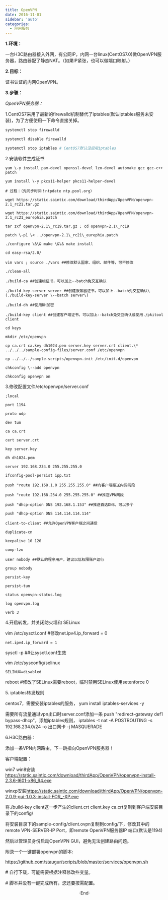 ```yaml
---
title: OpenVPN
date: 2016-11-01
sidebar: 'auto'
categories:
  - 应用服务
---
```


**1.环境：**

一台H3C路由器接入外网，有公网IP，内网一台linux\(CentOS7.0\)做OpenVPN服务器，路由器配了静态NAT。（如果IP紧张，也可以做端口映射。）

**2.目标：**

证书认证的内网OpenVPN。

**3.步骤：**

_OpenVPN服务器：_

1.CentOS7采用了最新的firewalld机制替代了iptables\(默认iptables服务未安装\)，为了方便使用一下命令直接关掉。

```bash
systemctl stop firewalld

systemctl disable firewalld

systemctl stop iptables # CentOS7默认没启用iptables
```

2.安装软件生成证书

```
yum \-y install pam-devel openssl-devel lzo-devel automake gcc gcc-c++ patch

yum install \-y pkcs11-helper pkcs11-helper-devel

# 过程：（先同步时间！ntpdate ntp.pool.org）

wget https://static.saintic.com/download/thirdApp/OpenVPN/openvpn-2.1_rc21.tar.gz

wget https://static.saintic.com/download/thirdApp/OpenVPN/openvpn-2.1_rc21_eurephia.patch

tar zxf openvpn-2.1\_rc19.tar.gz ; cd openvpn-2.1\_rc19

patch \-p1 \< ../openvpn-2.1\_rc21\_eurephia.patch

./configure \&\& make \&\& make install

cd easy-rsa/2.0/

vim vars ; source ./vars ##修改默认国家、组织、邮件等，可不修改

./clean-all

./build-ca ##创建根证书，可以加上--batch免交互确认

./build-key-server server ##创建服务器证书，可以加上--batch免交互确认\(./build-key-server \--batch server\)

./build-dh ##使用DH加密

./build-key client ##创建客户端证书，可以加上--batch免交互确认或使用./pkitool client

cd keys

mkdir /etc/openvpn

cp ca.crt ca.key dh1024.pem server.key server.crt client.\* ../../../sample-config-files/server.conf /etc/openvpn

cp ../../../sample-scripts/openvpn.init /etc/init.d/openvpn

chkconfig \--add openvpn

chkconfig openvpn on
```

3.修改配置文件/etc/openvpn/server.conf

```
;local

port 1194

proto udp

dev tun

ca ca.crt

cert server.crt

key server.key

dh dh1024.pem

server 192.168.234.0 255.255.255.0

ifconfig-pool-persist ipp.txt

push "route 192.168.1.0 255.255.255.0" ##向客户端推送内网网段

push "route 192.168.234.0 255.255.255.0" ##推送VPN网段

push "dhcp-option DNS 192.168.1.153" ##推送首选DNS，可以多个

push "dhcp-option DNS 114.114.114.114"

client-to-client ##允许OpenVPN客户端之间通信

duplicate-cn

keepalive 10 120

comp-lzo

user nobody ##默认的程序用户，建议以低权限账户运行

group nobody

persist-key

persist-tun

status openvpn-status.log

log openvpn.log

verb 3
```

4.开启转发，并关闭防火墙和 SELinux

vim /etc/sysctl.conf #修改net.ipv4.ip\_forward = 0

```
net.ipv4.ip_forward = 1
```

sysctl \-p ##让sysctl.conf生效

vim /etc/sysconfig/selinux

```
SELINUX=disabled
```

reboot #修改了SELinux需要reboot，临时禁用SELinux使用setenforce 0

5\. iptables转发规则

centos7，需要安装iptables的服务，  yum  install iptables-services \-y

需要所有流量通过vpn出口时server.conf添加一条 push "redirect-gateway def1 bypass-dhcp"，添加iptables规则， iptables \-t nat \-A POSTROUTING \-s 192.168.234.0/24 \-o 出口网卡 \-j MASQUERADE

6.H3C路由器：

添加一条VPN内网路由，下一跳指向OpenVPN服务器！

客户端配置：

win7 win8安装<https://static.saintic.com/download/thirdApp/OpenVPN/openvpn-install-2.3.6-I601-x86_64.exe>

winxp安装<https://static.saintic.com/download/thirdApp/OpenVPN/openvpn-2.0.9-gui-1.0.3-install-FOR_-XP.exe>

将./build-key client这一步产生的client.crt client.key ca.crt复制到客户端安装目录下的config/

将安装目录下的sample-config/client.ovpn复制到config/下，修改其中的remote VPN-SERVER-IP Port，即remote OpenVPN服务器IP 端口\(默认是1194\)

然后以管理员身份启动OpenVPN GUI，避免无法创建路由问题。


附录一个一键部署openvpn的脚本:

<https://github.com/staugur/scripts/blob/master/services/openvpn.sh>

\# 自行下载，可能需要根据注释修改些变量。

\# 脚本并没有一键完成所有，您还要按需配置。
<br>

<center>  ·End·  </center>

